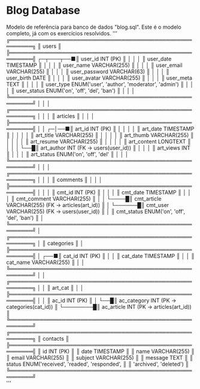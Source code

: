 # Blog Database
Modelo de referência para banco de dados "blog.sql". Este é o modelo completo, já com os exercícios resolvidos.
'''
             ╔════════════════════════════════════════════════════════╗
             ║                         users                          ║
             ╠════════════════════════════════════════════════════════╣
   ┌─┬───┬──■║ user_id INT (PK)                                       ║
   │ │   │   ║ user_date TIMESTAMP                                    ║
   │ │   │   ║ user_name VARCHAR(255)                                 ║
   │ │   │   ║ user_email VARCHAR(255)                                ║
   │ │   │   ║ user_password VARCHAR(63)                              ║
   │ │   │   ║ user_birth DATE                                        ║
   │ │   │   ║ user_avatar VARCHAR(255)                               ║
   │ │   │   ║ user_meta TEXT                                         ║
   │ │   │   ║ user_type ENUM('user', 'author', 'moderator', 'admin') ║
   │ │   │   ║ user_status ENUM('on', 'off', 'del', 'ban')            ║
   │ │   │   ╚════════════════════════════════════════════════════════╝
   │ │   │   ╔════════════════════════════════════════════════════════╗
   │ │   │   ║                       articles                         ║
   │ │   │   ╠════════════════════════════════════════════════════════╣
   │ │ ┌─│──■║ art_id INT (PK)                                        ║
   │ │ │ │   ║ art_date TIMESTAMP                                     ║
   │ │ │ │   ║ art_title VARCHAR(255)                                 ║
   │ │ │ │   ║ art_thumb VARCHAR(255)                                 ║
   │ │ │ │   ║ art_resume VARCHAR(255)                                ║
   │ │ │ │   ║ art_content LONGTEXT                                   ║
   │ │ │ └──█║ art_author INT  (FK → users(user_id))                  ║
   │ │ │     ║ art_views INT                                          ║
   │ │ │     ║ art_status ENUM('on', 'off', 'del'                     ║
   │ │ │     ╚════════════════════════════════════════════════════════╝
   │ │ │     ╔════════════════════════════════════════════════════════╗
   │ │ │     ║                       comments                         ║
   │ │ │     ╠════════════════════════════════════════════════════════╣
   │ │ │     ║ cmt_id INT (PK)                                        ║
   │ │ │     ║ cmt_date TIMESTAMP                                     ║
   │ │ │     ║ cmt_comment VARCHAR(255)                               ║
   │ │ └────█║ cmt_article VARCHAR(255)  (FK → articles(art_id))      ║
   │ └──────█║ cmt_user VARCHAR(255)    (FK → users(user_id))         ║
   │         ║ cmt_status ENUM('on', 'off', 'del', 'ban')             ║
   │         ╚════════════════════════════════════════════════════════╝
   │         ╔════════════════════════════════════════════════════════╗
   │         ║                       categories                       ║
   │         ╠════════════════════════════════════════════════════════╣
   │     ┌──■║ cat_id INT (PK)                                        ║
   │     │   ║ cat_date TIMESTAMP                                     ║
   │     │   ║ cat_name VARCHAR(255)                                  ║
   │     │   ╚════════════════════════════════════════════════════════╝
   │     │   ╔════════════════════════════════════════════════════════╗
   │     │   ║                       art_cat                          ║
   │     │   ╠════════════════════════════════════════════════════════╣
   │     │   ║ ac_id INT (PK)                                         ║
   │     └──█║ ac_category INT  (PK → categories(cat_id))             ║
   └────────█║ ac_article INT   (PK → articles(art_id))               ║
             ╚════════════════════════════════════════════════════════╝
             ╔════════════════════════════════════════════════════════╗
             ║                       contacts                         ║
             ╠════════════════════════════════════════════════════════╣
             ║ id INT (PK)                                            ║
             ║ date TIMESTAMP                                         ║
             ║ name VARCHAR(255)                                      ║
             ║ email VARCHAR(255)                                     ║
             ║ subject VARCHAR(255)                                   ║
             ║ message TEXT                                           ║
             ║ status ENUM('received', 'readed', 'responded',         ║
             ║             'archived', 'deleted')                     ║
             ╚════════════════════════════════════════════════════════╝                               
'''
